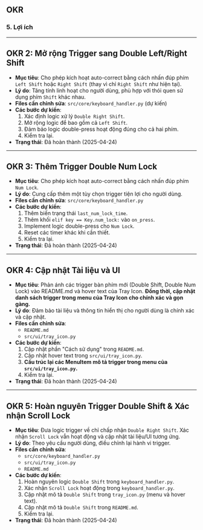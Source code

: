 ## OKR

### 5. Lợi ích

---

## OKR 2: Mở rộng Trigger sang Double Left/Right Shift

-   **Mục tiêu**: Cho phép kích hoạt auto-correct bằng cách nhấn đúp phím `Left Shift` hoặc `Right Shift` (thay vì chỉ `Right Shift` như hiện tại).
-   **Lý do**: Tăng tính linh hoạt cho người dùng, phù hợp với thói quen sử dụng phím `Shift` khác nhau.
-   **Files cần chỉnh sửa**: `src/core/keyboard_handler.py` (dự kiến)
-   **Các bước dự kiến**:
    1. Xác định logic xử lý `Double Right Shift`.
    2. Mở rộng logic để bao gồm cả `Left Shift`.
    3. Đảm bảo logic double-press hoạt động đúng cho cả hai phím.
    4. Kiểm tra lại.
-   **Trạng thái**: Đã hoàn thành (2025-04-24)

---

## OKR 3: Thêm Trigger Double Num Lock

-   **Mục tiêu**: Cho phép kích hoạt auto-correct bằng cách nhấn đúp phím `Num Lock`.
-   **Lý do**: Cung cấp thêm một tùy chọn trigger tiện lợi cho người dùng.
-   **Files cần chỉnh sửa**: `src/core/keyboard_handler.py`
-   **Các bước dự kiến**:
    1. Thêm biến trạng thái `last_num_lock_time`.
    2. Thêm khối `elif key == Key.num_lock:` vào `on_press`.
    3. Implement logic double-press cho `Num Lock`.
    4. Reset các timer khác khi cần thiết.
    5. Kiểm tra lại.
-   **Trạng thái**: Đã hoàn thành (2025-04-24)

---

## OKR 4: Cập nhật Tài liệu và UI

-   **Mục tiêu**: Phản ánh các trigger bàn phím mới (Double Shift, Double Num Lock) vào README.md và hover text của Tray Icon. **Đồng thời, cập nhật danh sách trigger trong menu của Tray Icon cho chính xác và gọn gàng.**
-   **Lý do**: Đảm bảo tài liệu và thông tin hiển thị cho người dùng là chính xác và cập nhật.
-   **Files cần chỉnh sửa**:
    -   `README.md`
    -   `src/ui/tray_icon.py`
-   **Các bước dự kiến**:
    1. Cập nhật phần "Cách sử dụng" trong `README.md`.
    2. Cập nhật hover text trong `src/ui/tray_icon.py`.
    3. **Cấu trúc lại các MenuItem mô tả trigger trong menu của `src/ui/tray_icon.py`.**
    4. Kiểm tra lại.
-   **Trạng thái**: Đã hoàn thành (2025-04-24)

---

## OKR 5: Hoàn nguyên Trigger Double Shift & Xác nhận Scroll Lock

-   **Mục tiêu**: Đưa logic trigger về chỉ chấp nhận `Double Right Shift`. Xác nhận `Scroll Lock` vẫn hoạt động và cập nhật tài liệu/UI tương ứng.
-   **Lý do**: Theo yêu cầu người dùng, điều chỉnh lại hành vi trigger.
-   **Files cần chỉnh sửa**:
    -   `src/core/keyboard_handler.py`
    -   `src/ui/tray_icon.py`
    -   `README.md`
-   **Các bước dự kiến**:
    1. Hoàn nguyên logic `Double Shift` trong `keyboard_handler.py`.
    2. Xác nhận `Scroll Lock` hoạt động trong `keyboard_handler.py`.
    3. Cập nhật mô tả `Double Shift` trong `tray_icon.py` (menu và hover text).
    4. Cập nhật mô tả `Double Shift` trong `README.md`.
    5. Kiểm tra lại.
-   **Trạng thái**: Đã hoàn thành (2025-04-24)
